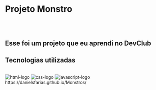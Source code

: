 <h1> Projeto Monstro </h2>
<br>
<br>
<h2> Esse foi um projeto que eu aprendi no DevClub</h2>

<h2> Tecnologias utilizadas</h2>
<br>
 <img src="https://img.shields.io/badge/HTML5-E34F26?style=for-the-badge&logo=html5&logoColor=white" alt="html-logo" />
 <img src="https://img.shields.io/badge/CSS3-1572B6?style=for-the-badge&logo=css3&logoColor=white" alt="css-logo" />
 <img src="https://img.shields.io/badge/JavaScript-323330?style=for-the-badge&logo=javascript&logoColor=F7DF1E" alt="javascript-logo" />
 https://danielsfarias.github.io/Monstros/

